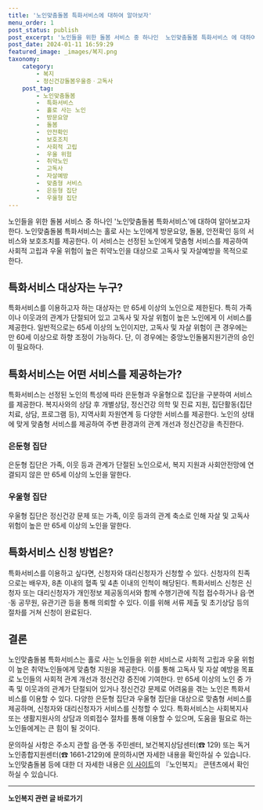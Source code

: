 ```yaml
---
title: '노인맞춤돌봄 특화서비스에 대하여 알아보자'
menu_order: 1
post_status: publish
post_excerpt: '노인들을 위한 돌봄 서비스 중 하나인  노인맞춤돌봄 특화서비스 에 대하여 알아보고자 한다. 노인맞춤돌봄 특화서비스는 홀로 사는 노인에게 방문요양, 돌봄, 안전확인 등의 서비스와 보호조치를 제공한다. 이 서비스는 선정된 노인에게 맞춤형 서비스를 제공하여 사회적 고립과 우울 위험이 높은 취약노인을 대상으로 고독사 및 자살예방을 목적으로 한다.'
post_date: 2024-01-11 16:59:29
featured_image: _images/복지.png
taxonomy:
    category:
        - 복지
        - 정신건강돌봄우울증ㆍ고독사
    post_tag:
        - 노인맞춤돌봄
        -  특화서비스
        -  홀로 사는 노인
        -  방문요양
        -  돌봄
        -  안전확인
        -  보호조치
        -  사회적 고립
        -  우울 위험
        -  취약노인
        -  고독사
        -  자살예방
        -  맞춤형 서비스
        -  은둔형 집단
        -  우울형 집단
---
```



노인들을 위한 돌봄 서비스 중 하나인 '노인맞춤돌봄 특화서비스'에 대하여 알아보고자 한다. 노인맞춤돌봄 특화서비스는 홀로 사는 노인에게 방문요양, 돌봄, 안전확인 등의 서비스와 보호조치를 제공한다. 이 서비스는 선정된 노인에게 맞춤형 서비스를 제공하여 사회적 고립과 우울 위험이 높은 취약노인을 대상으로 고독사 및 자살예방을 목적으로 한다.

## 특화서비스 대상자는 누구?

특화서비스를 이용하고자 하는 대상자는 만 65세 이상의 노인으로 제한된다. 특히 가족이나 이웃과의 관계가 단절되어 있고 고독사 및 자살 위험이 높은 노인에게 이 서비스를 제공한다. 일반적으로는 65세 이상의 노인이지만, 고독사 및 자살 위험이 큰 경우에는 만 60세 이상으로 하향 조정이 가능하다. 단, 이 경우에는 중앙노인돌봄지원기관의 승인이 필요하다.

## 특화서비스는 어떤 서비스를 제공하는가?

특화서비스는 선정된 노인의 특성에 따라 은둔형과 우울형으로 집단을 구분하여 서비스를 제공한다. 복지사와의 상담 후 개별상담, 정신건강 의학 및 진료 지원, 집단활동(집단치료, 상담, 프로그램 등), 지역사회 자원연계 등 다양한 서비스를 제공한다. 노인의 상태에 맞게 맞춤형 서비스를 제공하여 주변 환경과의 관계 개선과 정신건강을 촉진한다.

### 은둔형 집단

은둔형 집단은 가족, 이웃 등과 관계가 단절된 노인으로서, 복지 지원과 사회안전망에 연결되지 않은 만 65세 이상의 노인을 말한다.

### 우울형 집단

우울형 집단은 정신건강 문제 또는 가족, 이웃 등과의 관계 축소로 인해 자살 및 고독사 위험이 높은 만 65세 이상의 노인을 말한다.

## 특화서비스 신청 방법은?

특화서비스를 이용하고 싶다면, 신청자와 대리신청자가 신청할 수 있다. 신청자의 친족으로는 배우자, 8촌 이내의 혈족 및 4촌 이내의 인척이 해당된다. 특화서비스 신청은 신청자 또는 대리신청자가 개인정보 제공동의서와 함께 수행기관에 직접 접수하거나 읍·면·동 공무원, 유관기관 등을 통해 의뢰할 수 있다. 이를 위해 서류 제출 및 초기상담 등의 절차를 거쳐 신청이 완료된다.

## 결론

노인맞춤돌봄 특화서비스는 홀로 사는 노인들을 위한 서비스로 사회적 고립과 우울 위험이 높은 취약노인들에게 맞춤형 지원을 제공한다. 이를 통해 고독사 및 자살 예방을 목표로 노인들의 사회적 관계 개선과 정신건강 증진에 기여한다. 만 65세 이상의 노인 중 가족 및 이웃과의 관계가 단절되어 있거나 정신건강 문제로 어려움을 겪는 노인은 특화서비스를 이용할 수 있다. 다양한 은둔형 집단과 우울형 집단을 대상으로 맞춤형 서비스를 제공하며, 신청자와 대리신청자가 서비스를 신청할 수 있다. 특화서비스는 사회복지사 또는 생활지원사의 상담과 의뢰접수 절차를 통해 이용할 수 있으며, 도움을 필요로 하는 노인들에게는 큰 힘이 될 것이다. 

문의하실 사항은 주소지 관할 읍·면·동 주민센터, 보건복지상담센터(☎ 129) 또는 독거노인종합지원센터(☎ 1661-2129)에 문의하시면 자세한 내용을 확인하실 수 있습니다. 노인맞춤돌봄 등에 대한 더 자세한 내용은 [이 사이트](www.easylaw.go.kr)의 『노인복지』 콘텐츠에서 확인하실 수 있습니다.
<!-- wp:separator -->
<hr class="wp-block-separator has-alpha-channel-opacity"/>
<!-- /wp:separator -->

<!-- wp:group {"backgroundColor":"base","layout":{"type":"constrained"}} -->
<div class="wp-block-group has-base-background-color has-background"><!-- wp:paragraph {"align":"center","fontSize":"medium"} -->
<p class="has-text-align-center has-large-font-size"><strong>노인복지 관련 글 바로가기</strong></p>
<!-- /wp:paragraph -->


<!-- wp:latest-posts
{"categories":[{"id":15998,"count":19,"description":"","link":"https://uknowlaw.com/category/%eb%85%b8%ec%9d%b8%eb%b3%b5%ec%a7%80/","name":"노인복지","slug":"노인복지","taxonomy":"category","parent":0,"meta":[],"_links":{"self":[{"href":"https://uknowlaw.com/wp-json/wp/v2/categories/15998"}],"collection":[{"href":"https://uknowlaw.com/wp-json/wp/v2/categories"}],"about":[{"href":"https://uknowlaw.com/wp-json/wp/v2/taxonomies/category"}],"wp:post_type":[{"href":"https://uknowlaw.com/wp-json/wp/v2/posts?categories=15998"}],"curies":[{"name":"wp","href":"https://api.w.org/{rel}","templated":true}]}}],"postsToShow":100,"excerptLength":28,"postLayout":"grid","columns":2,"featuredImageAlign":"left","featuredImageSizeSlug":"large","fontSize":"small"} /--></div>
<!-- /wp:group -->